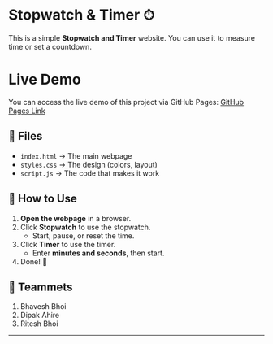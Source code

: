 # Stopwatch & Timer ⏱  

This is a simple **Stopwatch and Timer** website. You can use it to measure time or set a countdown.  

# Live Demo

You can access the live demo of this project via GitHub Pages:
[GitHub Pages Link](https://bhaveshbhoi256.github.io/stop-watch-timer/)
## 📂 Files  
- `index.html` → The main webpage  
- `styles.css` → The design (colors, layout)  
- `script.js` → The code that makes it work  

## 🚀 How to Use  
1. **Open the webpage** in a browser.  
2. Click **Stopwatch** to use the stopwatch.  
   - Start, pause, or reset the time.  
3. Click **Timer** to use the timer.  
   - Enter **minutes and seconds**, then start.  
4. Done! 🎉  

## 🤝 Teammets
1. Bhavesh Bhoi
2. Dipak Ahire
3. Ritesh Bhoi
---

